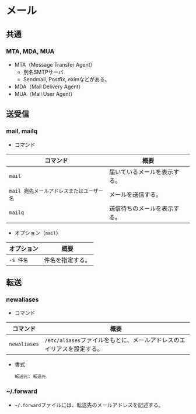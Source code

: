 # メール

## 共通

### MTA, MDA, MUA

- MTA（Message Transfer Agent）
  - 別名SMTPサーバ
  - Sendmail, Postfix, eximなどがある。
- MDA（Mail Delivery Agent）
- MUA（Mail User Agent）

## 送受信

### mail, mailq

- コマンド

| コマンド                                  | 概要                         |
| ----------------------------------------- | ---------------------------- |
| `mail`                                    | 届いているメールを表示する。 |
| `mail 宛先メールアドレスまたはユーザー名` | メールを送信する。           |
| `mailq`                                   | 送信待ちのメールを表示する。 |

- オプション（`mail`）

| オプション | 概要             |
| ---------- | ---------------- |
| `-s 件名`  | 件名を指定する。 |

## 転送

### newaliases

- コマンド

|コマンド|概要|
|---|---|
|`newaliases`|`/etc/aliases`ファイルをもとに、メールアドレスのエイリアスを設定する。|

- 書式

  ```text
  転送元: 転送先
  ```

### ~/.forward

- `~/.forward`ファイルには、転送先のメールアドレスを記述する。

